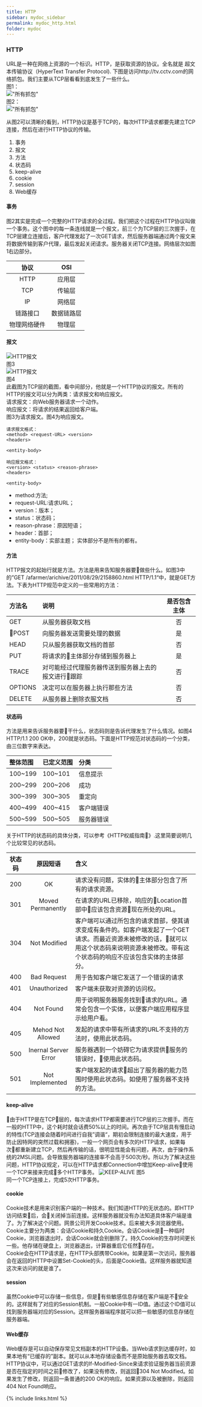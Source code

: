 ```yaml
---
title: HTTP
sidebar: mydoc_sidebar
permalink: mydoc_http.html
folder: mydoc
---
```


### HTTP

URL是一种在网络上资源的一个标识。HTTP，是获取资源的协议。全名就是 超文本传输协议（HyperText Transfer Protocol).
下图是访问http://tv.cctv.com的网络抓包。我们主要从TCP层看看到底发生了一些什么。  
图1：  
!["所有抓包"](./images/1-2-kl-all-protocol-m1.png)  
图2：  
!["所有抓包"](./images/1-2-kl-http-all-m1.png)  

从图2可以清晰的看到，HTTP协议是基于TCP的，每次HTTP请求都要先建立TCP连接，然后在进行HTTP协议的传输。  

1. 事务
2. 报文
3. 方法
4. 状态码
5. keep-alive
6. cookie
7. session
8. Web缓存

#### 事务
图2其实是完成一个完整的HTTP请求的全过程。我们把这个过程在HTTP协议叫做一个事务。这个图中的每一条连线就是一个报文，前三个为TCP层的三次握手，在TCP层建立连接后，客户代理发起了一次GET请求，然后服务器端通过两个报文来将数据传输到客户代理，最后发起关闭请求。服务器关闭TCP连接。网络层次如图1右边部分。

 协议 | OSI |
:--:|:--:|
HTTP|应用层
TCP |传输层
IP  |网络层
链路接口|数据链路层
物理网络硬件|物理层

#### 报文
![HTTP报文](./images/baowen_02.png "HTTP报文")  
图3  
![HTTP报文](./images/baowen_response_03.png "HTTP报文")  
图4  
此截图为TCP层的截图，看中间部分，他就是一个HTTP协议的报文。所有的HTTP的报文可以分为两类：请求报文和响应报文。  
请求报文：向Web服务器请求一个动作。  
响应报文：将请求的结果返回给客户端。  
图3为请求报文。图4为响应报文。
```
请求报文格式：
<method> <request-URL> <version>
<headers>

<entity-body>
```

```
响应报文格式：
<version> <status> <reason-phrase>
<headers>

<entity-body>
```
+ method:方法;
+ request-URL:请求URL；
+ version：版本；
+ status：状态码；
+ reason-phrase：原因短语；
+ header：首部；
+ entity-body：实部主题；
实体部分不是所有的都有。
#### 方法
 HTTP报文的起始行就是方法。方法是用来告知服务器要做些什么。如图3中的”GET /afarmer/arichive/2011/08/29/2158860.html HTTP/1.1“中，就是GET方法。下表为HTTP规范中定义的一些常用的方法：  

方法名|说明|是否包含主体
:--|:--|:--:
GET|从服务器获取文档|否
POST|向服务器发送需要处理的数据|是
HEAD|只从服务器获取文档的首部|否
PUT|将请求的主体部分存储到服务器上|是
TRACE|对可能经过代理服务器传送到服务器上去的报文进行跟踪|否
OPTIONS|决定可以在服务器上执行那些方法|否
DELETE|从服务器上删除衣服文档|否

#### 状态码
方法是用来告诉服务器要干什么，状态码则是告诉代理发生了什么情况。如图4 HTTP/1.1 200 OK中，200就是状态码。下面是HTTP规范对状态码的一个分类，由三位数字来表达。  


整体范围|已定义范围|分类
:--|:--|:--
100~199|100~101|信息提示
200~299|200~206|成功
300~399|300~305|重定向
400~499|400~415|客户端错误
500~599|500~505|服务器错误


关于HTTP的状态码的具体分类，可以参考《HTTP权威指南》.这里简要说明几个比较常见的状态码。 


状态码|原因短语|含义
:--:|:--:|:--
200|OK|请求没有问题，实体的主体部分包含了所有的请求资源。
301|Moved Permanently|在请求的URL已移除，响应的Location首部中应该包含资源现在所处的URL。
304|Not Modified|客户端可以通过所包含的请求首部，使其请求变成有条件的。如客户端发起了一个GET请求。而最近资源未被修改的话，就可以用这个状态码来说明资源未被修改。带有这个状态码的响应不应该包含实体的主体部分。
400|Bad Request|用于告知客户端它发送了一个错误的请求
401|Unauthorized|客户端未获取对资源的访问权。
404|Not Found|用于说明服务器服务找到请求的URL。通常会包含一个实体，以便客户端应用程序显示给用户看。
405|Mehod Not Allowed|发起的请求中带有所请求的URL不支持的方法时，使用此状态码。
500|Inernal Server Error|服务器遇到一个妨碍它为请求提供服务的错误时，使用此状态码。
501|Not Implemented|客户端发起的请求超出了服务器的能力范围时使用此状态码。如使用了服务器不支持的方法。  

#### keep-alive
由于HTTP是在TCP层的，每次请求HTTP都需要进行TCP层的三次握手。而在一般的HTTP中，这个耗时就会话费50%以上的时间。再次由于TCP层具有慢启动的特性(TCP连接会随着时间进行自我”调谐“，期初会限制连接的最大速度，用于防止因特网的突然过载和拥塞)，一般一个网页会有多次的HTTP请求，如果每次都重新建立TCP，然后再传输的话，很明显性能会有问题，再次，由于操作系统的2MSL问题。会导致服务器端的连接率不会高于500次/秒。所以为了解决这些问题，HTTP协议规定，可以在HTTP请求都Connection中增加Keep-alive使用一个TCP来接来完成多个HTTP事务。 
![KEEP-ALIVE](./images/http_304_get_request_01.png "KEEP-ALIVE") 图5  
同一个TCP连接上，完成5次HTTP事务。 

#### cookie
Cookie技术是用来识别客户端的一种技术。我们知道HTTP的无状态的。即HTTP访问结束后，会关闭掉当前连接。这样服务器就没有办法知道具体客户端是谁了。为了解决这个问题。网景公司开发Cookie技术。后来被大多浏览器使用。  
Cookie主要分为两类：会话Cookie和持久Cookie。会话Cookie是一种临时Cookie，浏览器退出时，会话Cookie就会别删除了。持久Cookie的生存时间更长一些。他存储在硬盘上，浏览器退出，计算器重启它任然存在。  
Cookie会在HTTP请求是，在HTTP头部携带Cookie。如果是第一次访问，服务器会在返回的HTTP中设置Set-Cookie的头，后面是Cookie值。这样服务器就知道这次来访问的就是谁了。

#### session
虽然Cookie中可以存储一些信息，但是有些敏感信息存储在客户端是不安全的。这样就有了对应的Session机制。一般Cookie中有一ID值。通过这个ID值可以找到服务器端对应的Session。这样服务器端程序就可以把一些敏感的信息存储在服务器端。

#### Web缓存
Web缓存是可以自动保存常见文档副本的HTTP设备。当Web请求到达缓存时，如果本地有“已缓存的”副本。就可以从本地存储设备而不是原始服务器去取文档。
HTTP协议中，可以通过GET请求的If-Modified-Since来请求验证服务器当前资源是否在指定的时间之前修改了，如果没有修改，则返回304 Not Modified。如果发生了修改，则返回一条普通的200 OK的响应。如果资源以及被删除，则返回404 Not Found响应。


{% include links.html %}
